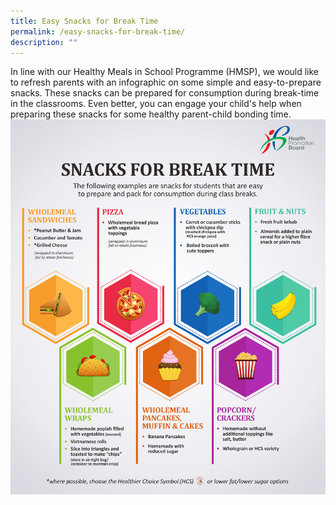 ```yaml
---
title: Easy Snacks for Break Time
permalink: /easy-snacks-for-break-time/
description: ""
---
```

In line with our Healthy Meals in School Programme (HMSP), we would like to refresh parents with an infographic on some simple and easy-to-prepare snacks. These snacks  can be prepared for consumption during break-time in the classrooms. Even better, you can engage your child's help when preparing these snacks for some healthy parent-child bonding time.
<img src="/images/Snacks%20for%20Break%20Time_HPB.jpg">
